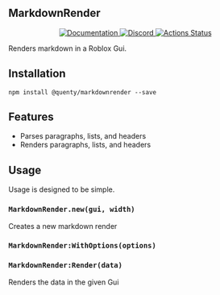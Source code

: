 ## MarkdownRender
<div align="center">
  <a href="http://quenty.github.io/api/">
    <img src="https://img.shields.io/badge/docs-website-green.svg" alt="Documentation" />
  </a>
  <a href="https://discord.gg/mhtGUS8">
    <img src="https://img.shields.io/badge/discord-nevermore-blue.svg" alt="Discord" />
  </a>
  <a href="https://github.com/Quenty/NevermoreEngine/actions">
    <img src="https://github.com/Quenty/NevermoreEngine/workflows/luacheck/badge.svg" alt="Actions Status" />
  </a>
</div>

Renders markdown in a Roblox Gui.

## Installation
```
npm install @quenty/markdownrender --save
```

## Features

* Parses paragraphs, lists, and headers
* Renders paragraphs, lists, and headers

## Usage
Usage is designed to be simple.

### `MarkdownRender.new(gui, width)`
Creates a new markdown render

### `MarkdownRender:WithOptions(options)`

### `MarkdownRender:Render(data)`
Renders the data in the given Gui

